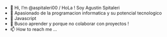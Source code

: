 - 👋 Hi, I’m @aspitaleri00 / HoLa ! Soy Agustin Spitaleri
- 👀 Apasionado de la programacion informatica y su potencial tecnologico
- 🌱 Javascript 
- 💞️ Busco aprender y porque no colaborar con proyectos !
- 📫 How to reach me ...

<!---
aspitaleri00/aspitaleri00 is a ✨ special ✨ repository because its `README.md` (this file) appears on your GitHub profile.
You can click the Preview link to take a look at your changes.
--->
